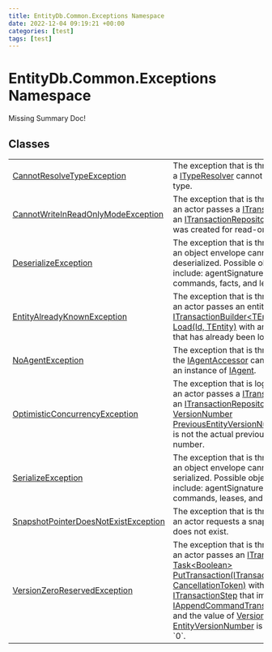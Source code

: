 ```yaml
---
title: EntityDb.Common.Exceptions Namespace
date: 2022-12-04 09:19:21 +00:00
categories: [test]
tags: [test]
---
```


# EntityDb.Common.Exceptions Namespace
Missing Summary Doc!
## Classes
<table><tr><td><a href='#/posts/dotnet-entitydb-common-exceptions-cannotresolvetypeexception'>CannotResolveTypeException</a></td><td>
The exception that is thrown when a <a href='#/posts/dotnet-entitydb-common-typeresolvers-ityperesolver'>ITypeResolver</a> cannot resolve a type.
</td></tr><tr><td><a href='#/posts/dotnet-entitydb-common-exceptions-cannotwriteinreadonlymodeexception'>CannotWriteInReadOnlyModeException</a></td><td>
The exception that is thrown when an actor passes a <a href='#/posts/dotnet-entitydb-abstractions-transactions-itransaction'>ITransaction</a> to an
<a href='#/posts/dotnet-entitydb-abstractions-transactions-itransactionrepository'>ITransactionRepository</a> that was created for read-only mode.
</td></tr><tr><td><a href='#/posts/dotnet-entitydb-common-exceptions-deserializeexception'>DeserializeException</a></td><td>
The exception that is thrown when an object envelope cannot be deserialized. Possible objects include:
agentSignatures,
commands, facts, and leases.
</td></tr><tr><td><a href='#/posts/dotnet-entitydb-common-exceptions-entityalreadyknownexception'>EntityAlreadyKnownException</a></td><td>
The exception that is thrown when an actor passes an entity id to
<a href='#/posts/dotnet-entitydb-abstractions-transactions-builders-itransactionbuilder`1-load'>ITransactionBuilder&lt;TEntity&gt; Load(Id, TEntity)</a>
with an entity id that has already been loaded.
</td></tr><tr><td><a href='#/posts/dotnet-entitydb-common-exceptions-noagentexception'>NoAgentException</a></td><td>
The exception that is thrown when the <a href='#/posts/dotnet-entitydb-abstractions-agents-iagentaccessor'>IAgentAccessor</a> cannot return an instance of
<a href='#/posts/dotnet-entitydb-abstractions-agents-iagent'>IAgent</a>.
</td></tr><tr><td><a href='#/posts/dotnet-entitydb-common-exceptions-optimisticconcurrencyexception'>OptimisticConcurrencyException</a></td><td>
The exception that is logged when an actor passes a <a href='#/posts/dotnet-entitydb-abstractions-transactions-itransaction'>ITransaction</a> to an
<a href='#/posts/dotnet-entitydb-abstractions-transactions-itransactionrepository'>ITransactionRepository</a> with a
<a href='#/posts/dotnet-entitydb-abstractions-transactions-steps-iappendcommandtransactionstep-previousentityversionnumber'>VersionNumber PreviousEntityVersionNumber</a> that is not the actual
previous version number.
</td></tr><tr><td><a href='#/posts/dotnet-entitydb-common-exceptions-serializeexception'>SerializeException</a></td><td>
The exception that is thrown when an object envelope cannot be serialized. Possible objects include:
agentSignatures,
commands, leases, and tags.
</td></tr><tr><td><a href='#/posts/dotnet-entitydb-common-exceptions-snapshotpointerdoesnotexistexception'>SnapshotPointerDoesNotExistException</a></td><td>
The exception that is thrown when an actor requests a snapshot that does not exist.
</td></tr><tr><td><a href='#/posts/dotnet-entitydb-common-exceptions-versionzeroreservedexception'>VersionZeroReservedException</a></td><td>
The exception that is thrown when an actor passes an <a href='#/posts/dotnet-entitydb-abstractions-transactions-itransaction'>ITransaction</a> to
<a href='#/posts/dotnet-entitydb-abstractions-transactions-itransactionrepository-puttransaction'>Task&lt;Boolean&gt; PutTransaction(ITransaction, CancellationToken)</a> with on a
<a href='#/posts/dotnet-entitydb-abstractions-transactions-steps-itransactionstep'>ITransactionStep</a> that implements <a href='#/posts/dotnet-entitydb-abstractions-transactions-steps-iappendcommandtransactionstep'>IAppendCommandTransactionStep</a>
and the value of <a href='#/posts/dotnet-entitydb-abstractions-transactions-steps-itransactionstep-entityversionnumber'>VersionNumber EntityVersionNumber</a> is equal to `0`.
</td></tr></table>
